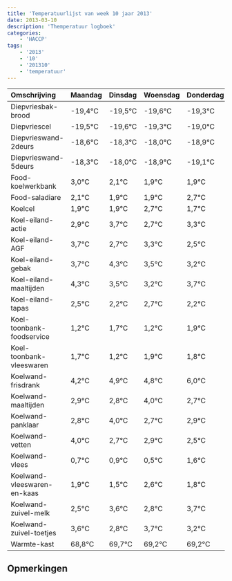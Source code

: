 ```yaml
---
title: 'Temperatuurlijst van week 10 jaar 2013'
date: 2013-03-10
description: 'Themperatuur logboek'
categories:
    - 'HACCP'
tags:
    - '2013'
    - '10'
    - '201310'
    - 'temperatuur'
---
```

|Omschrijving|Maandag|Dinsdag|Woensdag|Donderdag|Vrijdag|Zaterdag|Zondag|
|:---|:---|:---|:---|:---|:---|:---|:---|
|Diepvriesbak-brood|-19,4°C|-19,5°C|-19,6°C|-19,3°C|-19,0°C|-19,9°C|-20,1°C|
|Diepvriescel|-19,5°C|-19,6°C|-19,3°C|-19,0°C|-19,9°C|-20,1°C|-20,1°C|
|Diepvrieswand-2deurs|-18,6°C|-18,3°C|-18,0°C|-18,9°C|-19,1°C|-19,1°C|-18,3°C|
|Diepvrieswand-5deurs|-18,3°C|-18,0°C|-18,9°C|-19,1°C|-19,1°C|-18,3°C|-19,3°C|
|Food-koelwerkbank|3,0°C|2,1°C|1,9°C|1,9°C|2,7°C|1,7°C|2,3°C|
|Food-saladiare|2,1°C|1,9°C|1,9°C|2,7°C|1,7°C|2,3°C|1,5°C|
|Koelcel|1,9°C|1,9°C|2,7°C|1,7°C|2,3°C|1,5°C|1,2°C|
|Koel-eiland-actie|2,9°C|3,7°C|2,7°C|3,3°C|2,5°C|2,2°C|2,7°C|
|Koel-eiland-AGF|3,7°C|2,7°C|3,3°C|2,5°C|2,2°C|2,7°C|2,2°C|
|Koel-eiland-gebak|3,7°C|4,3°C|3,5°C|3,2°C|3,7°C|3,2°C|3,9°C|
|Koel-eiland-maaltijden|4,3°C|3,5°C|3,2°C|3,7°C|3,2°C|3,9°C|3,8°C|
|Koel-eiland-tapas|2,5°C|2,2°C|2,7°C|2,2°C|2,9°C|2,8°C|4,0°C|
|Koel-toonbank-foodservice|1,2°C|1,7°C|1,2°C|1,9°C|1,8°C|3,0°C|1,7°C|
|Koel-toonbank-vleeswaren|1,7°C|1,2°C|1,9°C|1,8°C|3,0°C|1,7°C|1,9°C|
|Koelwand-frisdrank|4,2°C|4,9°C|4,8°C|6,0°C|4,7°C|4,9°C|4,5°C|
|Koelwand-maaltijden|2,9°C|2,8°C|4,0°C|2,7°C|2,9°C|2,5°C|3,6°C|
|Koelwand-panklaar|2,8°C|4,0°C|2,7°C|2,9°C|2,5°C|3,6°C|2,8°C|
|Koelwand-vetten|4,0°C|2,7°C|2,9°C|2,5°C|3,6°C|2,8°C|3,7°C|
|Koelwand-vlees|0,7°C|0,9°C|0,5°C|1,6°C|0,8°C|1,7°C|1,2°C|
|Koelwand-vleeswaren-en-kaas|1,9°C|1,5°C|2,6°C|1,8°C|2,7°C|2,2°C|2,2°C|
|Koelwand-zuivel-melk|2,5°C|3,6°C|2,8°C|3,7°C|3,2°C|3,2°C|4,0°C|
|Koelwand-zuivel-toetjes|3,6°C|2,8°C|3,7°C|3,2°C|3,2°C|4,0°C|3,3°C|
|Warmte-kast|68,8°C|69,7°C|69,2°C|69,2°C|70,0°C|69,3°C|68,2°C|

## Opmerkingen


